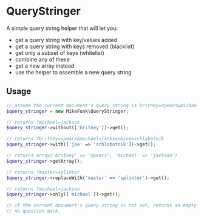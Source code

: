 QueryStringer
=============

A simple query string helper that will let you:

* get a query string with key/values added
* get a query string with keys removed (blacklist)
* get only a subset of keys (whitelist)
* combine any of these
* get a new array instead
* use the helper to assemble a new query string

## Usage

```php
// assume the current document's query string is britney=spears&michael=jackson
$query_stringer = new MikeFunk\QueryStringer;

// returns ?michael=jackson
$query_stringer->without(['britney'])->get();

// returns ?britney=spears&michael=jackson&joe=schlabotnik
$query_stringer->with(['joe' => 'schlabotnik'])->get();

// returns array('britney' => 'spears', 'michael' => 'jackson')
$query_stringer->getArray();

// returns ?master=splinter
$query_stringer->replaceWith('master' => 'splinter')->get();

// returns ?michael=jackson
$query_stringer->only(['michael'])->get();

// if the current document's query string is not set, returns an empty string.
// no question mark.
```
